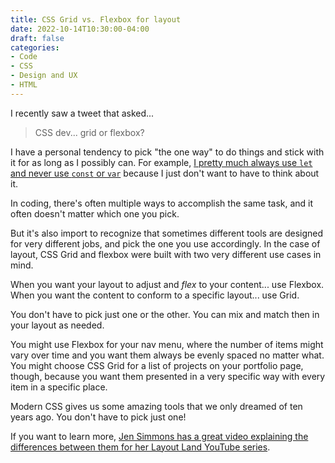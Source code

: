 ```yaml
---
title: CSS Grid vs. Flexbox for layout
date: 2022-10-14T10:30:00-04:00
draft: false
categories:
- Code
- CSS
- Design and UX
- HTML
---
```


I recently saw a tweet that asked...

> CSS dev... grid or flexbox?

I have a personal tendency to pick "the one way" to do things and stick with it for as long as I possibly can. For example, [I pretty much always use `let` and never use `const` or `var`](/the-difference-between-let-var-and-const-for-defining-javascript-variables-and-why-you-should-probably-just-use-let/) because I just don't want to have to think about it.

In coding, there's often multiple ways to accomplish the same task, and it often doesn't matter which one you pick.

But it's also import to recognize that sometimes different tools are designed for very different jobs, and pick the one you use accordingly. In the case of layout, CSS Grid and flexbox were built with two very different use cases in mind.

When you want your layout to adjust and _flex_ to your content... use Flexbox. When you want the content to conform to a specific layout... use Grid.

You don't have to pick just one or the other. You can mix and match then in your layout as needed.

You might use Flexbox for your nav menu, where the number of items might vary over time and you want them always be evenly spaced no matter what. You might choose CSS Grid for a list of projects on your portfolio page, though, because you want them presented in a very specific way with every item in a specific place.

Modern CSS gives us some amazing tools that we only dreamed of ten years ago. You don't have to pick just one!

If you want to learn more, [Jen Simmons has a great video explaining the differences between them for her Layout Land YouTube series](/flexbox-vs.-css-grid/).